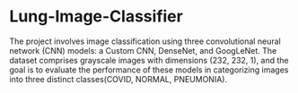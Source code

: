 # Lung-Image-Classifier
The project involves image classification using three convolutional neural network (CNN) models: a Custom CNN, DenseNet, and GoogLeNet. The dataset comprises grayscale images with dimensions (232, 232, 1), and the goal is to evaluate the performance of these models in categorizing images into three distinct classes(COVID, NORMAL, PNEUMONIA).
